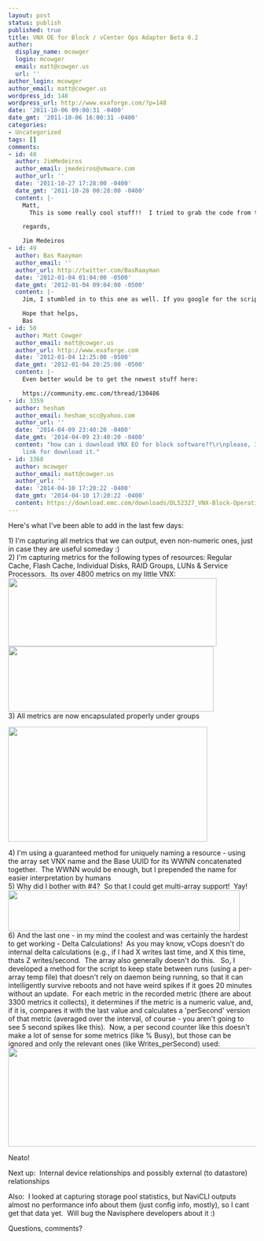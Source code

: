 ```yaml
---
layout: post
status: publish
published: true
title: VNX OE for Block / vCenter Ops Adapter Beta 0.2
author:
  display_name: mcowger
  login: mcowger
  email: matt@cowger.us
  url: ''
author_login: mcowger
author_email: matt@cowger.us
wordpress_id: 148
wordpress_url: http://www.exaforge.com/?p=148
date: '2011-10-06 09:00:31 -0400'
date_gmt: '2011-10-06 16:00:31 -0400'
categories:
- Uncategorized
tags: []
comments:
- id: 48
  author: JimMedeiros
  author_email: jmedeiros@vmware.com
  author_url: ''
  date: '2011-10-27 17:28:00 -0400'
  date_gmt: '2011-10-28 00:28:00 -0400'
  content: |-
    Matt,
      This is some really cool stuff!!  I tried to grab the code from the 1st blog post but got a blank download set.  Did you move it?

    regards,

    Jim Medeiros
- id: 49
  author: Bas Raayman
  author_email: ''
  author_url: http://twitter.com/BasRaayman
  date: '2012-01-04 01:04:00 -0500'
  date_gmt: '2012-01-04 09:04:00 -0500'
  content: |-
    Jim, I stumbled in to this one as well. If you google for the script name, you will find the google code link, and see that there is a newer rev (v3) of the script. At the time of writing, try downloading via this link: http://vnxvcopsadapter.googlecode.com/svn-history/r3/trunk/vnxvcops.ps1

    Hope that helps,
    Bas
- id: 50
  author: Matt Cowger
  author_email: matt@cowger.us
  author_url: http://www.exaforge.com
  date: '2012-01-04 12:25:00 -0500'
  date_gmt: '2012-01-04 20:25:00 -0500'
  content: |-
    Even better would be to get the newest stuff here:

    https://community.emc.com/thread/130486
- id: 3359
  author: hesham
  author_email: hesham_scc@yahoo.com
  author_url: ''
  date: '2014-04-09 23:40:20 -0400'
  date_gmt: '2014-04-09 23:40:20 -0400'
  content: "how can i download VNX EO for block software??\r\nplease, I need direct
    link for download it."
- id: 3368
  author: mcowger
  author_email: matt@cowger.us
  author_url: ''
  date: '2014-04-10 17:20:22 -0400'
  date_gmt: '2014-04-10 17:20:22 -0400'
  content: https://download.emc.com/downloads/DL52327_VNX-Block-Operating-Environment-05.33.000.5.051.pbu.pbu
---
```

<p>Here's what I've been able to add in the last few days:</p>
<p>1) I'm capturing all metrics that we can output, even non-numeric ones, just in case they are useful someday :)<br />
2) I'm capturing metrics for the following types of resources: Regular Cache, Flash Cache, Individual Disks, RAID Groups, LUNs &amp; Service Processors.  Its over 4800 metrics on my little VNX:<br />
<a href="http://www.exaforge.com/images/2011/10/screen-shot-2011-10-05-at-9-49-30-pm.png"><img class="aligncenter size-full wp-image-153" title="Screen Shot 2011-10-05 at 9.49.30 PM" src="http://www.exaforge.com/images/2011/10/screen-shot-2011-10-05-at-9-49-30-pm.png" alt="" width="424" height="139" /></a><a href="http://www.exaforge.com/images/2011/10/screen-shot-2011-10-05-at-9-47-21-pm.png"><img class="aligncenter size-full wp-image-151" title="Screen Shot 2011-10-05 at 9.47.21 PM" src="http://www.exaforge.com/images/2011/10/screen-shot-2011-10-05-at-9-47-21-pm.png" alt="" width="418" height="133" /></a><br />
3) All metrics are now encapsulated properly under groups</p>
<p><a href="http://www.exaforge.com/images/2011/10/screen-shot-2011-10-05-at-9-56-42-pm.png"><img class="aligncenter size-full wp-image-154" title="Screen Shot 2011-10-05 at 9.56.42 PM" src="http://www.exaforge.com/images/2011/10/screen-shot-2011-10-05-at-9-56-42-pm.png" alt="" width="405" height="234" /></a></p>
<p>4) I'm using a guaranteed method for uniquely naming a resource - using the array set VNX name and the Base UUID for its WWNN concatenated together.  The WWNN would be enough, but I prepended the name for easier interpretation by humans<br />
5) Why did I bother with #4?  So that I could get multi-array support!  Yay!<br />
<a href="http://www.exaforge.com/images/2011/10/screen-shot-2011-10-05-at-9-49-22-pm.png"><img class="aligncenter size-full wp-image-152" title="Screen Shot 2011-10-05 at 9.49.22 PM" src="http://www.exaforge.com/images/2011/10/screen-shot-2011-10-05-at-9-49-22-pm.png" alt="" width="471" height="83" /></a><br />
6) And the last one - in my mind the coolest and was certainly the hardest to get working - Delta Calculations!  As you may know, vCops doesn't do internal delta calculations (e.g., if I had X writes last time, and X this time, thats Z writes/second.  The array also generally doesn't do this.   So, I developed a method for the script to keep state between runs (using a per-array temp file) that doesn't rely on daemon being running, so that it can intelligently survive reboots and not have weird spikes if it goes 20 minutes without an update.  For each metric in the recorded metric (there are about 3300 metrics it collects), it determines if the metric is a numeric value, and, if it is, compares it with the last value and calculates a 'perSecond' version of that metric (averaged over the interval, of course - you aren't going to see 5 second spikes like this).  Now, a per second counter like this doesn't make a lot of sense for some metrics (like % Busy), but those can be ignored and only the relevant ones (like Writes_perSecond) used:<br />
<a href="http://www.exaforge.com/images/2011/10/screen-shot-2011-10-05-at-9-47-07-pm.png"><img class="aligncenter size-full wp-image-150" title="Screen Shot 2011-10-05 at 9.47.07 PM" src="http://www.exaforge.com/images/2011/10/screen-shot-2011-10-05-at-9-47-07-pm.png" alt="" width="758" height="201" /></a></p>
<p>Neato!</p>
<p>Next up:  Internal device relationships and possibly external (to datastore) relationships</p>
<p>Also:  I looked at capturing storage pool statistics, but NaviCLI outputs almost no performance info about them (just config info, mostly), so I cant get that data yet.  Will bug the Navisphere developers about it :)</p>
<p>Questions, comments?</p>
